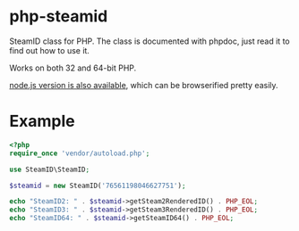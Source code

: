 # php-steamid
SteamID class for PHP. The class is documented with phpdoc, just read it to find out how to use it.

Works on both 32 and 64-bit PHP.

[node.js version is also available](https://www.npmjs.com/package/steamid), which can be browserified pretty easily.

# Example

```php
<?php
require_once 'vendor/autoload.php';

use SteamID\SteamID;

$steamid = new SteamID('76561198046627751');

echo "SteamID2: " . $steamid->getSteam2RenderedID() . PHP_EOL;
echo "SteamID3: " . $steamid->getSteam3RenderedID() . PHP_EOL;
echo "SteamID64: " . $steamid->getSteamID64() . PHP_EOL;
```